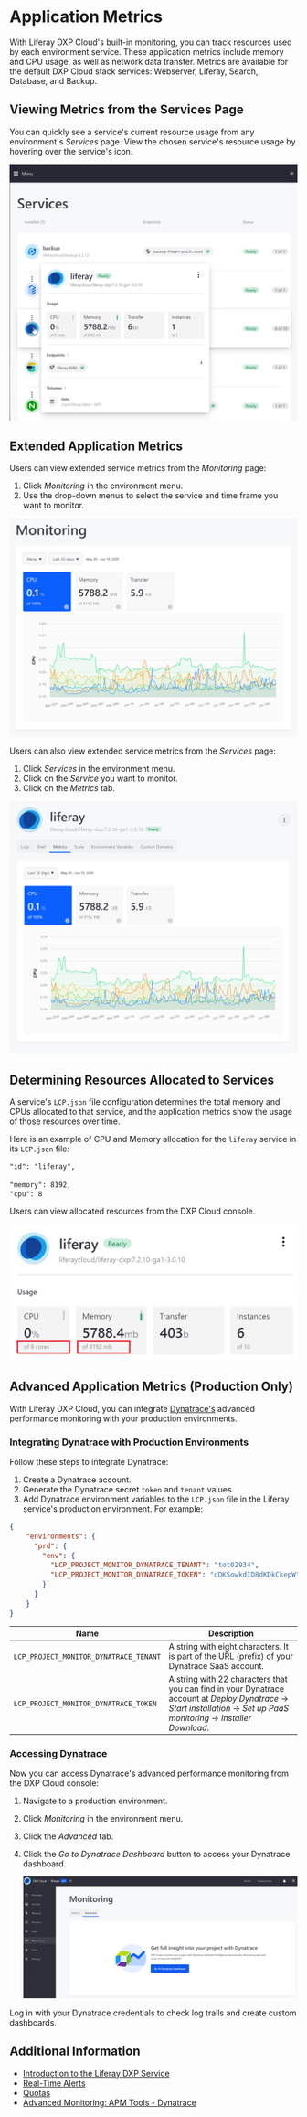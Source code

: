 # Application Metrics

With Liferay DXP Cloud's built-in monitoring, you can track resources used by each environment service. These application metrics include memory and CPU usage, as well as network data transfer. Metrics are available for the default DXP Cloud stack services: Webserver, Liferay, Search, Database, and Backup.

## Viewing Metrics from the Services Page

You can quickly see a service's current resource usage from any environment's _Services_ page. View the chosen service's resource usage by hovering over the service's icon.

![Hover over a service's icon.](./application-metrics/images/01.png)

## Extended Application Metrics

Users can view extended service metrics from the *Monitoring* page:

1. Click *Monitoring* in the environment menu.
1. Use the drop-down menus to select the service and time frame you want to monitor.

![You can use DXP Cloud to monitor your services.](./application-metrics/images/02.png)

Users can also view extended service metrics from the *Services* page:

1. Click *Services* in the environment menu.
1. Click on the *Service* you want to monitor.
1. Click on the *Metrics* tab.

![View metrics from the service's page.](./application-metrics/images/03.png)

## Determining Resources Allocated to Services

A service's `LCP.json` file configuration determines the total memory and CPUs allocated to that service, and the application metrics show the usage of those resources over time.

Here is an example of CPU and Memory allocation for the `liferay` service in its `LCP.json` file:

```
"id": "liferay",

"memory": 8192,
"cpu": 8
```

Users can view allocated resources from the DXP Cloud console.

![View resources allocated to your environment services from the DXP Cloud console.](./application-metrics/images/04.png)

## Advanced Application Metrics (Production Only)

With Liferay DXP Cloud, you can integrate [Dynatrace's](https://www.dynatrace.com/) advanced performance monitoring with your production environments.

### Integrating Dynatrace with Production Environments

Follow these steps to integrate Dynatrace:

1. Create a Dynatrace account.
1. Generate the Dynatrace secret `token` and `tenant` values.
1. Add Dynatrace environment variables to the `LCP.json` file in the Liferay service's production environment. For example:

```json
{
	"environments": {
	  "prd": {
	    "env": {
	      "LCP_PROJECT_MONITOR_DYNATRACE_TENANT": "tot02934",
	      "LCP_PROJECT_MONITOR_DYNATRACE_TOKEN": "dDKSowkdID8dKDkCkepW"
	    }
	  }
	}
}
```

| Name | Description |
| --- | --- |
`LCP_PROJECT_MONITOR_DYNATRACE_TENANT` | A string with eight characters. It is part of the URL (prefix) of your Dynatrace SaaS account. |
`LCP_PROJECT_MONITOR_DYNATRACE_TOKEN` | A string with 22 characters that you can find in your Dynatrace account at *Deploy Dynatrace* &rarr; *Start installation* &rarr; *Set up PaaS monitoring* &rarr; *Installer Download*. |

### Accessing Dynatrace

Now you can access Dynatrace's advanced performance monitoring from the DXP Cloud console:

1. Navigate to a production environment.
1. Click *Monitoring* in the environment menu.
1. Click the *Advanced* tab.
1. Click the *Go to Dynatrace Dashboard* button to access your Dynatrace dashboard.

	![Access the Dynatrace dashboard from the DXP Cloud Console](./application-metrics/images/05.png)

Log in with your Dynatrace credentials to check log trails and create custom dashboards.

## Additional Information

* [Introduction to the Liferay DXP Service](https://learn.liferay.com/dxp-cloud/latest/en/using-the-liferay-dxp-service/introduction-to-the-liferay-dxp-service.html)
* [Real-Time Alerts](https://learn.liferay.com/dxp-cloud/latest/en/manage-and-optimize/real-time-alerts.html)
* [Quotas](https://learn.liferay.com/dxp-cloud/latest/en/manage-and-optimize/quotas.html)
* [Advanced Monitoring: APM Tools - Dynatrace](https://help.liferay.com/hc/en-us/articles/360017896452-Advanced-Monitoring-APM-Tools-Dynatrace)